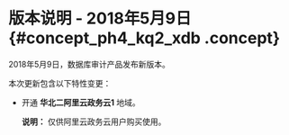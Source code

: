 # 版本说明 - 2018年5月9日 {#concept_ph4_kq2_xdb .concept}

2018年5月9日，数据库审计产品发布新版本。

本次更新包含以下特性变更：

-   开通 **华北二阿里云政务云1** 地域。

    **说明：** 仅供阿里云政务云用户购买使用。


